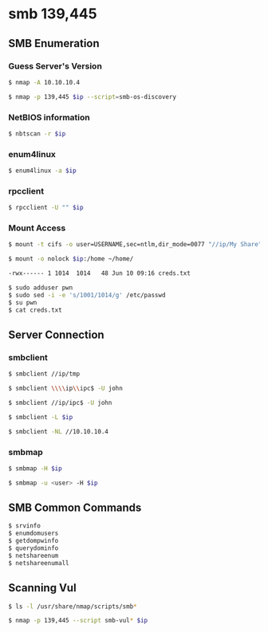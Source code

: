 # smb 139,445

## SMB Enumeration

### Guess Server's Version

``` bash
$ nmap -A 10.10.10.4

$ nmap -p 139,445 $ip --script=smb-os-discovery
```

### NetBIOS information

``` bash
$ nbtscan -r $ip
```

### enum4linux

``` bash
$ enum4linux -a $ip
```

### rpcclient

``` bash
$ rpcclient -U "" $ip
```

### Mount Access

``` bash
$ mount -t cifs -o user=USERNAME,sec=ntlm,dir_mode=0077 "//ip/My Share" /mnt/cifs

$ mount -o nolock $ip:/home ~/home/
```

``` bash
-rwx------ 1 1014  1014   48 Jun 10 09:16 creds.txt

$ sudo adduser pwn
$ sudo sed -i -e 's/1001/1014/g' /etc/passwd
$ su pwn
$ cat creds.txt
```

## Server Connection

### smbclient

``` bash
$ smbclient //ip/tmp

$ smbclient \\\\ip\\ipc$ -U john 

$ smbclient //ip/ipc$ -U john

$ smbclient -L $ip

$ smbclient -NL //10.10.10.4
```

### smbmap

``` bash
$ smbmap -H $ip

$ smbmap -u <user> -H $ip
```

## SMB Common Commands

``` bash
$ srvinfo
$ enumdomusers
$ getdompwinfo
$ querydominfo
$ netshareenum
$ netshareenumall
```

## Scanning Vul

``` bash
$ ls -l /usr/share/nmap/scripts/smb*

$ nmap -p 139,445 --script smb-vul* $ip
```